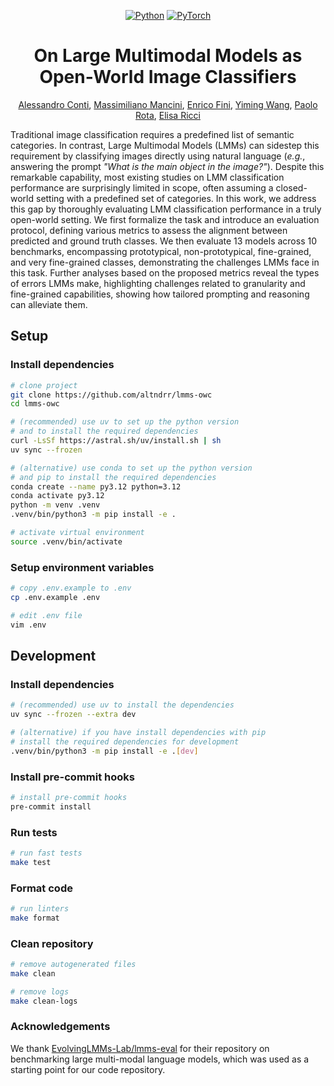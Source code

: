 <div align="center">

<a href="https://www.python.org"><img alt="Python" src="https://img.shields.io/badge/-Python_3.12-blue?logo=python&logoColor=white"></a>
<a href="https://pytorch.org/get-started/locally/"><img alt="PyTorch" src="https://img.shields.io/badge/PyTorch_2-ee4c2c?logo=pytorch&logoColor=white"></a>

# On Large Multimodal Models as Open-World Image Classifiers

[Alessandro Conti](https://scholar.google.com/citations?user=EPImyCcAAAAJ), [Massimiliano Mancini](https://scholar.google.com/citations?user=bqTPA8kAAAAJ), [Enrico Fini](https://scholar.google.com/citations?user=OQMtSKIAAAAJ), [Yiming Wang](https://scholar.google.com/citations?user=KBZ3zrEAAAAJ), [Paolo Rota](https://scholar.google.com/citations?user=K1goGQ4AAAAJ), [Elisa Ricci](https://scholar.google.com/citations?user=xf1T870AAAAJ)

</div>

Traditional image classification requires a predefined list of semantic categories. In contrast, Large Multimodal Models (LMMs) can sidestep this requirement by classifying images directly using natural language (*e.g.*, answering the prompt *"What is the main object in the image?"*). Despite this remarkable capability, most existing studies on LMM classification performance are surprisingly limited in scope, often assuming a closed-world setting with a predefined set of categories. In this work, we address this gap by thoroughly evaluating LMM classification performance in a truly open-world setting. We first formalize the task and introduce an evaluation protocol, defining various metrics to assess the alignment between predicted and ground truth classes. We then evaluate 13 models across 10 benchmarks, encompassing prototypical, non-prototypical, fine-grained, and very fine-grained classes, demonstrating the challenges LMMs face in this task.
Further analyses based on the proposed metrics reveal the types of errors LMMs make, highlighting challenges related to granularity and fine-grained capabilities, showing how tailored prompting and reasoning can alleviate them.

## Setup

### Install dependencies

```bash
# clone project
git clone https://github.com/altndrr/lmms-owc
cd lmms-owc

# (recommended) use uv to set up the python version
# and to install the required dependencies
curl -LsSf https://astral.sh/uv/install.sh | sh
uv sync --frozen

# (alternative) use conda to set up the python version
# and pip to install the required dependencies
conda create --name py3.12 python=3.12
conda activate py3.12
python -m venv .venv
.venv/bin/python3 -m pip install -e .

# activate virtual environment
source .venv/bin/activate
```

### Setup environment variables

```bash
# copy .env.example to .env
cp .env.example .env

# edit .env file
vim .env
```

## Development

### Install dependencies

```bash
# (recommended) use uv to install the dependencies
uv sync --frozen --extra dev

# (alternative) if you have install dependencies with pip
# install the required dependencies for development
.venv/bin/python3 -m pip install -e .[dev]
```

### Install pre-commit hooks

```bash
# install pre-commit hooks
pre-commit install
```

### Run tests

```bash
# run fast tests
make test
```

### Format code

```bash
# run linters
make format
```

### Clean repository

```bash
# remove autogenerated files
make clean

# remove logs
make clean-logs
```

### Acknowledgements

We thank [EvolvingLMMs-Lab/lmms-eval](https://github.com/EvolvingLMMs-Lab/lmms-eval) for their repository on benchmarking large multi-modal language models, which was used as a starting point for our code repository.
